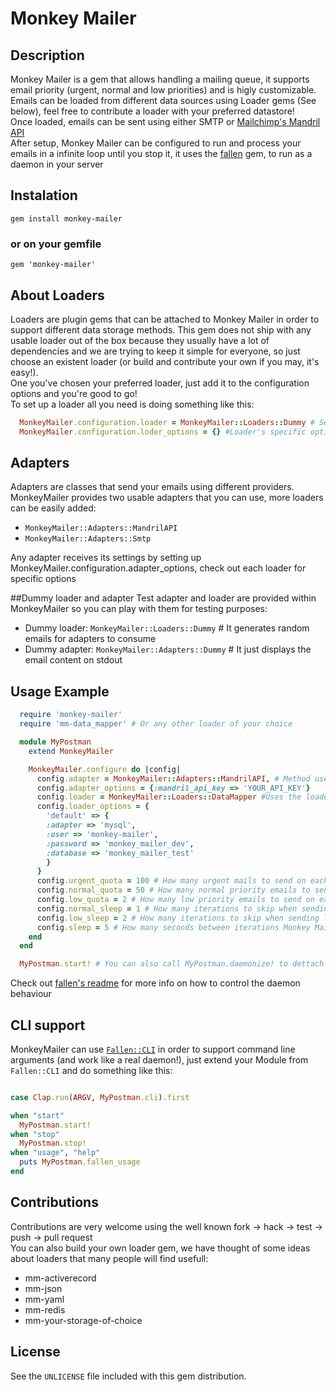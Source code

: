Monkey Mailer
======

## Description
Monkey Mailer is a gem that allows handling a mailing queue, it supports email priority (urgent, normal and low priorities) and is higly customizable.  
Emails can be loaded from different data sources using Loader gems (See below), feel free to contribute a loader with your preferred datastore!  
Once loaded, emails can be sent using either SMTP or [Mailchimp's Mandril API](http://mandrill.com/)  
After setup, Monkey Mailer can be configured to run and process your emails in a infinite loop until you stop it, it uses the [fallen](https://github.com/inkel/fallen/) gem, to run as a daemon in your server

## Instalation
    gem install monkey-mailer

### or on your gemfile
    gem 'monkey-mailer'

## About Loaders
Loaders are plugin gems that can be attached to Monkey Mailer in order to support different data storage methods. This gem does not ship with any usable loader out of the box because they usually have a lot of dependencies and we are trying to keep it simple for  everyone, so just choose an existent loader (or build and contribute your own if you may, it's easy!).  
One you've chosen your preferred loader, just add it to the configuration options and you're good to go!  
To set up a loader all you need is doing something like this:
```ruby
  MonkeyMailer.configuration.loader = MonkeyMailer::Loaders::Dummy # Set up your loader of choice
  MonkeyMailer.configuration.loder_options = {} #Loader's specific options
```

## Adapters
Adapters are classes that send your emails using different providers. MonkeyMailer provides two usable adapters that you can use, more loaders can be easily added:

* `MonkeyMailer::Adapters::MandrilAPI`
* `MonkeyMailer::Adapters::Smtp`

Any adapter receives its settings by setting up MonkeyMailer.configuration.adapter_options, check out each loader for specific options

##Dummy loader and adapter
Test adapter and loader are provided within MonkeyMailer so you can play with them for testing purposes:  

* Dummy loader: `MonkeyMailer::Loaders::Dummy` # It generates random emails for adapters to consume  
* Dummy adapter: `MonkeyMailer::Adapters::Dummy` # It just displays the email content on stdout  

## Usage Example
```ruby
  require 'monkey-mailer'
  require 'mm-data_mapper' # Or any other loader of your choice

  module MyPostman
    extend MonkeyMailer

    MonkeyMailer.configure do |config|
      config.adapter = MonkeyMailer::Adapters::MandrilAPI, # Method used to send emails
      config.adapter_options = {:mandril_api_key => 'YOUR_API_KEY'}
      config.loader = MonkeyMailer::Loaders::DataMapper #Uses the loader on mm-data_mapper gem to load emails from a database
      config.loader_options = {
        'default' => {
        :adapter => 'mysql',
        :user => 'monkey-mailer',
        :password => 'monkey_mailer_dev',
        :database => 'monkey_mailer_test'
        }
      }
      config.urgent_quota = 100 # How many urgent mails to send on each iteration
      config.normal_quota = 50 # How many normal priority emails to send on each iteration
      config.low_quota = 2 # How many low priority emails to send on each iteration
      config.normal_sleep = 1 # How many iterations to skip when sending normal priority emails
      config.low_sleep = 2 # How many iterations to skip when sending low priority emails
      config.sleep = 5 # How many seconds between iterations Monkey Mailer should sleep
    end
  end

  MyPostman.start! # You can also call MyPostman.daemonize! to dettach the process and let it run on background
```
Check out [fallen's readme](https://github.com/inkel/fallen#control-your-daemon) for more info on how to control the daemon behaviour

## CLI support
MonkeyMailer can use [`Fallen::CLI`](https://github.com/inkel/fallen#cli-support) in order to support command line arguments (and work like a real daemon!), just extend your Module from `Fallen::CLI` and do something like this:

```ruby

case Clap.run(ARGV, MyPostman.cli).first

when "start"
  MyPostman.start!
when "stop"
  MyPostman.stop!
when "usage", "help"
  puts MyPostman.fallen_usage
end
```

## Contributions
Contributions are very welcome using the well known fork -> hack -> test -> push -> pull request  
You can also build your own loader gem, we have thought of some ideas about loaders that many people will find usefull:  

* mm-activerecord  
* mm-json  
* mm-yaml  
* mm-redis  
* mm-your-storage-of-choice  

## License
See the `UNLICENSE` file included with this gem distribution.

